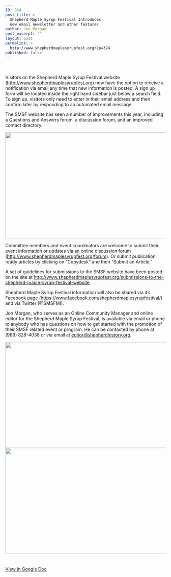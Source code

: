 ```yaml
---
ID: 324
post_title: >
  Shepherd Maple Syrup Festival Introduces
  new email newsletter and other features
author: Jon Morgan
post_excerpt: ""
layout: post
permalink: >
  http://www.shepherdmaplesyrupfest.org/?p=324
published: false
---
```

&nbsp;

Visitors on the Shepherd Maple Syrup Festival website (http://www.shepherdmaplesyrupfest.org) now have the option to receive a notification via email any time that new information is posted. A sign up form will be located inside the right hand sidebar just below a search field. To sign up, visitors only need to enter in their email address and then confirm later by responding to an automated email message.

The SMSF website has seen a number of improvements this year, including a Questions and Answers forum, a discussion forum, and an improved contact directory.

<img title="" src="http://www.shepherdmaplesyrupfest.org/wp-content/uploads/2018/01/null-2.png" alt="" width="624" height="332" />

Committee members and event coordinators are welcome to submit their event information or updates via an online discussion forum (http://www.shepherdmaplesyrupfest.org/forum). Or submit publication ready articles by clicking on “Copydesk” and then “Submit an Article.”

A set of guidelines for submissions to the SMSF website have been posted on the site at http://www.shepherdmaplesyrupfest.org/submissions-to-the-shepherd-maple-syrup-festival-website.

Shepherd Maple Syrup Festival information will also be shared via it’s Facebook page (https://www.facebook.com/shepherdmaplesyrupfestival/) and via Twitter (@SMSFMI).

Jon Morgan, who serves as an Online Community Manager and online editor for the Shepherd Maple Syrup Festival, is available via email or phone to anybody who has questions on how to get started with the promotion of their SMSF related event or program. He can be contacted by phone at (989) 828-4038 or via email at <a href="mailto:editor@shepherdhistory.org">editor@shepherdhistory.org</a>.

<img title="" src="http://www.shepherdmaplesyrupfest.org/wp-content/uploads/2018/01/null-3.png" alt="" width="624" height="332" />

<img title="" src="http://www.shepherdmaplesyrupfest.org/wp-content/uploads/2018/01/null-4.png" alt="" width="624" height="332" />

#

<a href="https://docs.google.com/document/d/1Yvr3PjmyvQP9P3eYBgPaV29Kl_VMon_HUm5sXgjH34c/edit?usp=sharing">View in Google Doc</a>